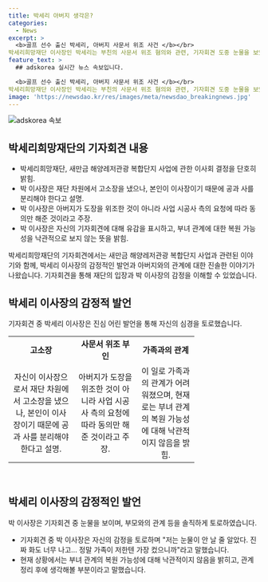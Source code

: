 ```yaml
---
title: 박세리 아버지 생각은?
categories:
  - News
excerpt: >
  <b>골프 선수 출신 박세리, 아버지 사문서 위조 사건 </b></br>
박세리희망재단 이사장인 박세리는 부친의 사문서 위조 혐의와 관련, 기자회견 도중 눈물을 보였다. 박세리는 재단 차원에서 고소장을 냈지만 이는 자신의 개인 문제가 아니라고 강조했다. 아버지는 사업 시공사의 요청에 따라 재단 도장을 위조한 것으로 밝혔으며, 박세리는 아버지와의 관계에 대해 불확실성을 토로했다. 현재는 아버지와 연락을 두지 않고 있으며, 관계 회복 가능성에 대해선 모호한 입장을 보였다.
feature_text: >
  ## adskorea 실시간 뉴스 속보입니다.

  <b>골프 선수 출신 박세리, 아버지 사문서 위조 사건 </b></br>
박세리희망재단 이사장인 박세리는 부친의 사문서 위조 혐의와 관련, 기자회견 도중 눈물을 보였다. 박세리는 재단 차원에서 고소장을 냈지만 이는 자신의 개인 문제가 아니라고 강조했다. 아버지는 사업 시공사의 요청에 따라 재단 도장을 위조한 것으로 밝혔으며, 박세리는 아버지와의 관계에 대해 불확실성을 토로했다. 현재는 아버지와 연락을 두지 않고 있으며, 관계 회복 가능성에 대해선 모호한 입장을 보였다.
image: 'https://newsdao.kr/res/images/meta/newsdao_breakingnews.jpg'
---
```


<p><img src="https://newsdao.kr/res/images/meta/newsdao_breakingnews.jpg" alt="adskorea 속보" /></p>

<h2 data-ke-size="size26">박세리희망재단의 기자회견 내용</h2>

<ul>
    <li>박세리희망재단, 새만금 해양레저관광 복합단지 사업에 관한 이사회 결정을 단호히 밝힘.</li>
    <li>박 이사장은 재단 차원에서 고소장을 냈으나, 본인이 이사장이기 때문에 공과 사를 분리해야 한다고 설명.</li>
    <li>박 이사장은 아버지가 도장을 위조한 것이 아니라 사업 시공사 측의 요청에 따라 동의만 해준 것이라고 주장.</li>
    <li>박 이사장은 자신의 기자회견에 대해 유감을 표시하고, 부녀 관계에 대한 복원 가능성을 낙관적으로 보지 않는 뜻을 밝힘.</li>
</ul>

<p data-ke-size="size16">박세리희망재단의 기자회견에서는 새만금 해양레저관광 복합단지 사업과 관련된 이야기와 함께, 박세리 이사장의 감정적인 발언과 아버지와의 관계에 대한 진솔한 이야기가 나왔습니다. 기자회견을 통해 재단의 입장과 박 이사장의 감정을 이해할 수 있었습니다.</p>

<h2 data-ke-size="size26">박세리 이사장의 감정적 발언</h2>

<p data-ke-size="size16">기자회견 중 박세리 이사장은 진심 어린 발언을 통해 자신의 심경을 토로했습니다.</p>

<table>
    <colgroup>
        <col width="131" />
        <col width="127" />
        <col width="115" />
    </colgroup>
    <tr>
        <td style="text-align: center; height: 17px;"><b>고소장</b></td>
        <td style="text-align: center; height: 17px;"><b>사문서 위조 부인</b></td>
        <td style="text-align: center; height: 17px;"><b>가족과의 관계</b></td>
    </tr>
    <tr>
        <td style="text-align: center; height: 17px;">자신이 이사장으로서 재단 차원에서 고소장을 냈으나, 본인이 이사장이기 때문에 공과 사를 분리해야 한다고 설명.</td>
        <td style="text-align: center; height: 17px;">아버지가 도장을 위조한 것이 아니라 사업 시공사 측의 요청에 따라 동의만 해준 것이라고 주장.</td>
        <td style="text-align: center; height: 17px;">이 일로 가족과의 관계가 어려워졌으며, 현재로는 부녀 관계의 복원 가능성에 대해 낙관적이지 않음을 밝힘. </td>
    </tr>
</table>

<p data-ke-size="size16">&nbsp;</p>

<h2 data-ke-size="size26">박세리 이사장의 감정적인 발언</h2>

<p data-ke-size="size16">박 이사장은 기자회견 중 눈물을 보이며, 부모와의 관계 등을 솔직하게 토로하였습니다.</p>

<ul>
    <li>기자회견 중 박 이사장은 자신의 감정을 토로하며 "저는 눈물이 안 날 줄 알았다. 진짜 화도 너무 나고… 정말 가족이 저한텐 가장 컸으니까"라고 말했습니다.</li>
    <li>현재 상황에서는 부녀 관계의 복원 가능성에 대해 낙관적이지 않음을 밝히고, 관계 정리 후에 생각해볼 부분이라고 말했습니다.</li>
</ul>

<p data-ke-size="size16">&nbsp;</p>

